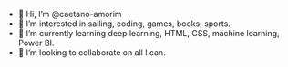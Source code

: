 - 👋 Hi, I’m @caetano-amorim
- 👀 I’m interested in sailing, coding, games, books, sports.
- 🌱 I’m currently learning deep learning, HTML, CSS, machine learning, Power BI.
- 💞️ I’m looking to collaborate on all I can.
